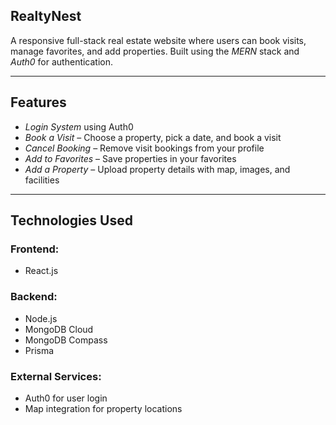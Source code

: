 ## RealtyNest

A responsive full-stack real estate website where users can book visits, manage favorites, and add properties. Built using the *MERN* stack and *Auth0* for authentication.

---

## Features

- *Login System* using Auth0
- *Book a Visit* – Choose a property, pick a date, and book a visit
- *Cancel Booking* – Remove visit bookings from your profile
- *Add to Favorites* – Save properties in your favorites
- *Add a Property* – Upload property details with map, images, and facilities

---

## Technologies Used

### Frontend:
- React.js

### Backend:
- Node.js
- MongoDB Cloud
- MongoDB Compass
- Prisma

### External Services:
- Auth0 for user login
- Map integration for property locations
